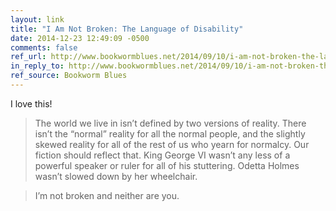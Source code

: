 ```yaml
---
layout: link
title: "I Am Not Broken: The Language of Disability"
date: 2014-12-23 12:49:09 -0500
comments: false
ref_url: http://www.bookwormblues.net/2014/09/10/i-am-not-broken-the-language-of-disability/
in_reply_to: http://www.bookwormblues.net/2014/09/10/i-am-not-broken-the-language-of-disability/
ref_source: Bookworm Blues
---
```


I love this!

> The world we live in isn’t defined by two versions of reality. There isn’t the “normal” reality for all the normal people, and the slightly skewed reality for all of the rest of us who yearn for normalcy. Our fiction should reflect that. King George VI wasn’t any less of a powerful speaker or ruler for all of his stuttering. Odetta Holmes wasn’t slowed down by her wheelchair.

> I’m not broken and neither are you.